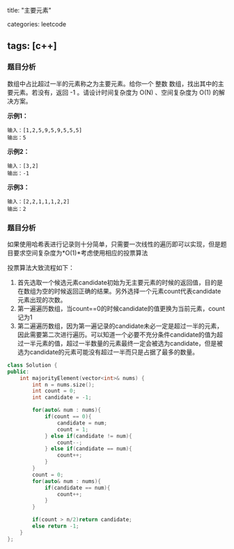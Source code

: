 title: "主要元素"

categories: leetcode

tags: [c++]
---
### 题目分析

数组中占比超过一半的元素称之为主要元素。给你一个 整数 数组，找出其中的主要元素。若没有，返回 -1 。请设计时间复杂度为 O(N) 、空间复杂度为 O(1) 的解决方案。

**示例1：**

~~~
输入：[1,2,5,9,5,9,5,5,5]
输出：5
~~~

**示例2：**

~~~
输入：[3,2]
输出：-1
~~~

**示例3：**

~~~
输入：[2,2,1,1,1,2,2]
输出：2
~~~

### 题目分析

如果使用哈希表进行记录则十分简单，只需要一次线性的遍历即可以实现，但是题目要求空间复杂度为*O(1)*考虑使用相应的投票算法

投票算法大致流程如下：

1. 首先选取一个候选元素candidate初始为无主要元素的时候的返回值，目的是在数组为空的时候返回正确的结果。另外选择一个元素count代表candidate元素出现的次数。
2. 第一遍遍历数组，当count==0的时候candidate的值更换为当前元素，count记为1
3. 第二遍遍历数组，因为第一遍记录的candidate未必一定是超过一半的元素，因此需要第二次进行遍历。可以知道一个必要不充分条件candidate的值为超过一半元素的值，超过一半数量的元素最终一定会被选为candidate，但是被选为candidate的元素可能没有超过一半而只是占据了最多的数量。

~~~c++
class Solution {
public:
    int majorityElement(vector<int>& nums) {
        int n = nums.size();
        int count = 0;
        int candidate = -1;

        for(auto& num : nums){
            if(count == 0){
                candidate = num;
                count = 1;
            } else if(candidate != num){
                count--;
            } else if(candidate == num){
                count++;
            }
        }
        count = 0;
        for(auto& num : nums){
            if(candidate == num){
                count++;
            }
        }

        if(count > n/2)return candidate;
        else return -1;
    }
};
~~~

